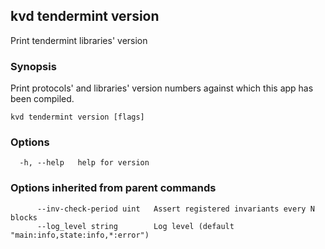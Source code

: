 <!--
title: version
-->
## kvd tendermint version

Print tendermint libraries' version

### Synopsis

Print protocols' and libraries' version numbers
against which this app has been compiled.


```
kvd tendermint version [flags]
```

### Options

```
  -h, --help   help for version
```

### Options inherited from parent commands

```
      --inv-check-period uint   Assert registered invariants every N blocks
      --log_level string        Log level (default "main:info,state:info,*:error")
```

